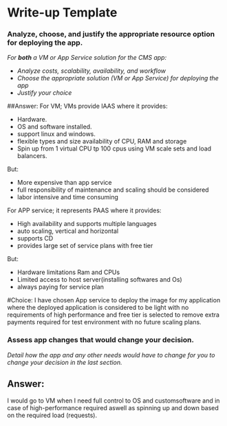 # Write-up Template

### Analyze, choose, and justify the appropriate resource option for deploying the app.

*For **both** a VM or App Service solution for the CMS app:*
- *Analyze costs, scalability, availability, and workflow*
- *Choose the appropriate solution (VM or App Service) for deploying the app*
- *Justify your choice*

##Answer:
For VM; VMs provide IAAS where it provides:

- Hardware.
- OS and software installed.
- support linux and windows.
- flexible types and size availability of CPU, RAM and storage 
- Spin up from 1 virtual CPU tp 100 cpus using VM scale sets and load balancers.

But:
- More expensive than app service
- full responsibility of maintenance and scaling should be considered
- labor intensive and time consuming

For APP service; it represents PAAS where it provides:

- High availability and supports multiple languages
- auto scaling, vertical and horizontal
- supports CD
- provides large set of service plans with free tier

But:

- Hardware limitations Ram and CPUs
- Limited access to host server(installing softwares and Os)
- always paying for service plan

#Choice:
I have chosen App service to deploy the image for my application 
where the deployed application is considered to be light with no requirements of high performance
and free tier is selected to remove extra payments required for test environment with no future scaling plans.

### Assess app changes that would change your decision.

*Detail how the app and any other needs would have to change for you to change your decision in the last section.* 

## Answer:

I would go to VM when I need full control to OS and customsoftware and in case of high-performance required 
aswell as spinning up and down based on the required load (requests).
